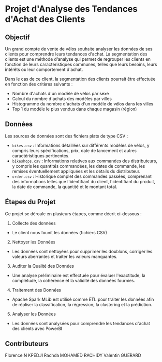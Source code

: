 # Projet d'Analyse des Tendances d'Achat des Clients

## Objectif
Un grand compte de vente de vélos souhaite analyser les données de ses clients pour comprendre leurs tendances d'achat. La segmentation des clients est une méthode d'analyse qui permet de regrouper les clients en fonction de leurs caractéristiques communes, telles que leurs besoins, leurs intérêts ou leur comportement d'achat.

Dans le cas de ce client, la segmentation des clients pourrait être effectuée en fonction des critères suivants :
- Nombre d'achats d'un modèle de vélos par sexe
- Calcul du nombre d'achats des modèles par villes
- Histogramme du nombre d'achats d'un modèle de vélos dans les villes
- Top 1 du modèle le plus vendus dans chaque magasin (région)

## Données
Les sources de données sont des fichiers plats de type CSV :
- `bikes.csv` : Informations détaillées sur différents modèles de vélos, y compris leurs spécifications, prix, date de lancement et autres caractéristiques pertinentes.
- `bikeshops.csv` : Informations relatives aux commandes des distributeurs, y compris les quantités commandées, les dates de commande, les remises éventuellement appliquées et les détails du distributeur.
- `order.csv` : Historique complet des commandes passées, comprenant des informations telles que l'identifiant du client, l'identifiant du produit, la date de commande, la quantité et le montant total.

## Étapes du Projet
Ce projet se déroule en plusieurs étapes, comme décrit ci-dessous :

1. Collecte des données
-  Le client nous founit les données (fichiers CSV)

2. Nettoyer les Données
- Les données sont nettoyées pour supprimer les doublons, corriger les valeurs aberrantes et traiter les valeurs manquantes.

3. Auditer la Qualité des Données
- Une analyse préliminaire est effectuée pour évaluer l'exactitude, la complétude, la cohérence et la validité des données fournies.

4. Traitement des Données
- Apache Spark MLib est utilisé comme ETL pour traiter les données afin de réaliser la classification, la régression, la clustering et la prédiction.

5. Analyser les Données
- Les données sont analysées pour comprendre les tendances d'achat des clients avec PowerBI

## Contributeurs
Florence N KPEDJI
Rachda MOHAMED RACHIDY
Valentin GUERARD
